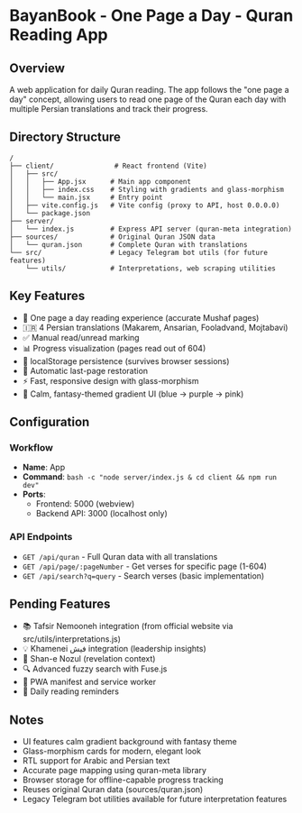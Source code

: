 # BayanBook - One Page a Day - Quran Reading App

## Overview

A web application for daily Quran reading. The app follows the "one page a day" concept, allowing users to read one page of the Quran each day with multiple Persian translations and track their progress.

## Directory Structure

```
/
├── client/               # React frontend (Vite)
│   ├── src/
│   │   ├── App.jsx      # Main app component
│   │   ├── index.css    # Styling with gradients and glass-morphism
│   │   └── main.jsx     # Entry point
│   ├── vite.config.js   # Vite config (proxy to API, host 0.0.0.0)
│   └── package.json
├── server/
│   └── index.js         # Express API server (quran-meta integration)
├── sources/             # Original Quran JSON data
│   └── quran.json       # Complete Quran with translations
└── src/                 # Legacy Telegram bot utils (for future features)
    └── utils/           # Interpretations, web scraping utilities
```

## Key Features

- 📖 One page a day reading experience (accurate Mushaf pages)
- 🇮🇷 4 Persian translations (Makarem, Ansarian, Fooladvand, Mojtabavi)
- ✅ Manual read/unread marking
- 📊 Progress visualization (pages read out of 604)
- 💾 localStorage persistence (survives browser sessions)
- 🔄 Automatic last-page restoration
- ⚡ Fast, responsive design with glass-morphism
- 🌙 Calm, fantasy-themed gradient UI (blue → purple → pink)

## Configuration

### Workflow

- **Name**: App
- **Command**: `bash -c "node server/index.js & cd client && npm run dev"`
- **Ports**:
  - Frontend: 5000 (webview)
  - Backend API: 3000 (localhost only)

### API Endpoints

- `GET /api/quran` - Full Quran data with all translations
- `GET /api/page/:pageNumber` - Get verses for specific page (1-604)
- `GET /api/search?q=query` - Search verses (basic implementation)

## Pending Features

- 📚 Tafsir Nemooneh integration (from official website via src/utils/interpretations.js)
- 💡 Khamenei فیش integration (leadership insights)
- 📝 Shan-e Nozul (revelation context)
- 🔍 Advanced fuzzy search with Fuse.js
- 📱 PWA manifest and service worker
- 🔔 Daily reading reminders

## Notes

- UI features calm gradient background with fantasy theme
- Glass-morphism cards for modern, elegant look
- RTL support for Arabic and Persian text
- Accurate page mapping using quran-meta library
- Browser storage for offline-capable progress tracking
- Reuses original Quran data (sources/quran.json)
- Legacy Telegram bot utilities available for future interpretation features
